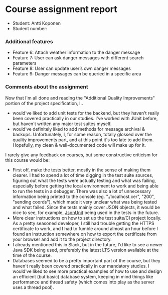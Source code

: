 # Course assignment report

- Student: Antti Koponen
- Student number: <redacted>

### Additional features

- Feature 6: Attach weather information to the danger message
- Feature 7: User can ask danger messages with different search parameters
- Feature 8: User can update user’s own danger messages
- Feature 9: Danger messages can be queried in a specific area

### Comments about the assignment

Now that I'm all done and reading the "Additional Quality Improvements" portion of the project specification, I..

- would've liked to add unit tests for the backend, but they haven't really been covered practically in our studies.
  I've worked with JUnit before, but haven't written any major test suites myself.
- would've definitely liked to add methods for message archival & backups. Unfortunately, I, for some reason, totally
  glossed
  over the quality improvements part, and at this point it's too late to add them. Hopefully, my clean & well-documented
  code
  will make up for it.

I rarely give any feedback on courses, but some constructive criticism for this course would be:

- First off, make the tests better, mostly in the sense of making them clearer. I had to spend a lot of time
  digging in the test suite sources, figuring out what the tests were actually testing and what was failing, especially
  before
  getting the local environment to work and being able to run the tests in a debugger. There was also a lot of
  unnecessary
  information being printed to the console (eg. "./localhost.cer", "200", "sending coords"), which made it very unclear
  what
  was being tested and what failed. Since the tests mainly cover JSON objects, it would be nice to see, for example,
  [JsonUnit](https://github.com/lukas-krecan/JsonUnit) being used in the tests in the future.
- More clear instructions on how to set up the test suite/CI project locally. As a pretty seasoned developer, I still
  had
  trouble getting the HTTPS certificate to work, and I had to fumble around almost an hour before I found an instruction
  somewhere on how to export the certificate from your browser and add it to the project directory.
- I already mentioned this in Slack, but in the future, I'd like to see a newer Java SDK being used, preferably the
  latest
  LTS version available at the time of the course.
- Databases seemed to be a pretty important part of the course, but they haven't really been covered practically in our
  mandatory studies. I would've liked to see more practical examples of how to use and design an efficient (but basic)
  database
  system, keeping in mind things like performance and thread safety (which comes into play as the server uses a thread
  pool).
